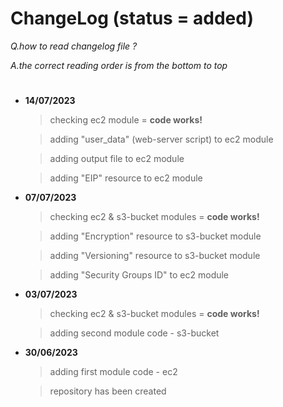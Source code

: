 # ChangeLog (status = added)

*Q.how to read changelog file ?* 

*A.the correct reading order is from the bottom to top*
#

- **14/07/2023** 
	> checking ec2 module = **code works!**

	> adding "user_data" (web-server script) to ec2 module

	> adding output file to ec2 module

	> adding "EIP" resource to ec2 module

- **07/07/2023** 
	> checking ec2 & s3-bucket modules = **code works!**

	> adding "Encryption" resource to s3-bucket module

	> adding "Versioning" resource to s3-bucket module

	> adding "Security Groups ID" to ec2 module

- **03/07/2023** 
	> checking ec2 & s3-bucket modules = **code works!**

	> adding second module code - s3-bucket


- **30/06/2023** 
	> adding first module code - ec2

	> repository has been created 
